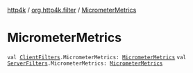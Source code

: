 [http4k](../index.md) / [org.http4k.filter](index.md) / [MicrometerMetrics](./-micrometer-metrics.md)

# MicrometerMetrics

`val `[`ClientFilters`](-client-filters/index.md)`.MicrometerMetrics: `[`MicrometerMetrics`](-micrometer-metrics/index.md)
`val `[`ServerFilters`](-server-filters/index.md)`.MicrometerMetrics: `[`MicrometerMetrics`](-micrometer-metrics/index.md)